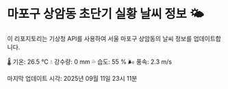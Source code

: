 
# 마포구 상암동 초단기 실황 날씨 정보 🌤️

이 리포지토리는 기상청 API를 사용하여 서울 마포구 상암동의 날씨 정보를 업데이트합니다. 

🌡️ 기온: 26.5 ℃
💧 강수량: 0 mm
💦 습도: 55 %
🌬️ 풍속: 2.3 m/s

마지막 업데이트 시각: 2025년 09월 11일 23시 11분    
